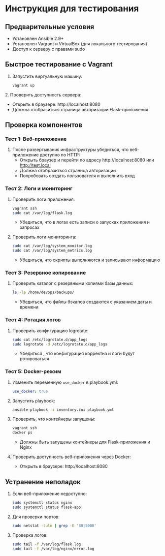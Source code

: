 # Инструкция для тестирования

## Предварительные условия

- Установлен Ansible 2.9+
- Установлен Vagrant и VirtualBox (для локального тестирования)
- Доступ к серверу с правами sudo

## Быстрое тестирование с Vagrant

1. Запустить виртуальную машину:
   ```bash
   vagrant up
   ```

[//]: # (почему он сразу доступен?)
2. Проверить доступность сервера:
   - Открыть в браузере: http://localhost:8080
   - Должна отобразиться страница авторизации Flask-приложения

## Проверка компонентов

### Тест 1: Веб-приложение

1. После развертывания инфраструктуры убедиться, что веб-приложение доступно по HTTP:
   - Открыть браузер и перейти по адресу http://localhost:8080 или http://test.local
   - Должна отобразиться страница авторизации
   - Попробовать создать пользователя и выполнить вход

### Тест 2: Логи и мониторинг

1. Проверить логи приложения:
   ```bash
   vagrant ssh
   sudo cat /var/log/flask.log
   ```
   - Убедиться, что в логах есть записи о запусках приложения и запросах

2. Проверить логи мониторинга:
   ```bash
   sudo cat /var/log/system_monitor.log
   sudo cat /var/log/system_metrics.log
   ```
   - Убедиться, что скрипты выполняются и записывают информацию

### Тест 3: Резервное копирование

1. Проверить каталог с резервными копиями базы данных:
   ```bash
   ls -la /home/devops/backups/
   ```
   - Убедиться, что файлы бэкапов создаются с указанием даты и времени

### Тест 4: Ротация логов

1. Проверить конфигурацию logrotate:
   ```bash
   sudo cat /etc/logrotate.d/app_logs
   sudo logrotate -d /etc/logrotate.d/app_logs
   ```
   - Убедиться , что конфигурация корректна и логи будут ротироваться

### Тест 5: Docker-режим

1. Изменить переменную `use_docker` в playbook.yml:
   ```yaml
   use_docker: true
   ```

2. Запустить playbook:
   ```bash
   ansible-playbook -i inventory.ini playbook.yml
   ```

3. Проверить, что контейнеры запущены:
   ```bash
   vagrant ssh
   docker ps
   ```
   - Должны быть запущены контейнеры для Flask-приложения и Nginx

4. Проверить  доступность веб-приложения через Docker:
   - Открыть в браузере: http://localhost:8080

## Устранение неполадок

1. Если веб-приложение недоступно:
   ```bash
   sudo systemctl status nginx
   sudo systemctl status flask-app
   ```

2. Для проверки портов:
   ```bash
   sudo netstat -tuln | grep -E '80|5000'
   ```

3. Проверка логов:
   ```bash
   sudo tail -f /var/log/flask.log
   sudo tail -f /var/log/nginx/error.log
   ```
